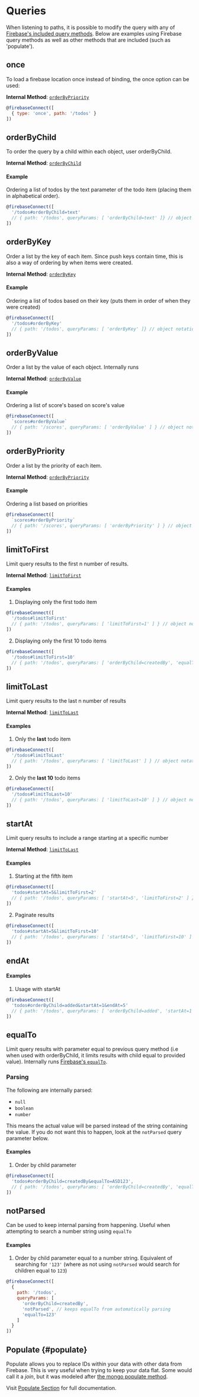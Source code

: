# Queries

When listening to paths, it is possible to modify the query with any of [Firebase's included query methods](https://firebase.google.com/docs/reference/js/firebase.database.Query). Below are examples using Firebase query methods as well as other methods that are included (such as 'populate').

## once
To load a firebase location once instead of binding, the once option can be used:

**Internal Method**: [ `orderByPriority`](https://firebase.google.com/docs/reference/js/firebase.database.Query#orderByPriority)

```javascript
@firebaseConnect([
  { type: 'once', path: '/todos' }
])

```

## orderByChild
To order the query by a child within each object, user orderByChild.

**Internal Method**: [ `orderByChild`](https://firebase.google.com/docs/reference/js/firebase.database.Query#orderByChild)

#### Example
Ordering a list of todos by the text parameter of the todo item (placing them in alphabetical order).

```javascript
@firebaseConnect([
  '/todos#orderByChild=text'
  // { path: '/todos', queryParams: [ 'orderByChild=text' ]} // object notation
])
```


## orderByKey
Order a list by the key of each item. Since push keys contain time, this is also a way of ordering by when items were created.

**Internal Method**:
[ `orderByKey`](https://firebase.google.com/docs/reference/js/firebase.database.Query#orderByKey)

#### Example
Ordering a list of todos based on their key (puts them in order of when they were created)

```javascript
@firebaseConnect([
  '/todos#orderByKey'
  // { path: '/todos', queryParams: [ 'orderByKey' ]} // object notation
])
```

## orderByValue
Order a list by the value of each object. Internally runs

**Internal Method**: [ `orderByValue`](https://firebase.google.com/docs/reference/js/firebase.database.Query#orderByValue)

#### Example
Ordering a list of score's based on score's value

```javascript
@firebaseConnect([
  `scores#orderByValue`
  // { path: '/scores', queryParams: [ 'orderByValue' ] } // object notation
])
```

## orderByPriority
Order a list by the priority of each item.

**Internal Method**: [ `orderByPriority`](https://firebase.google.com/docs/reference/js/firebase.database.Query#orderByPriority)

#### Example
Ordering a list based on priorities

```javascript
@firebaseConnect([
  `scores#orderByPriority`
  // { path: '/scores', queryParams: [ 'orderByPriority' ] } // object notation
])
```

## limitToFirst
Limit query results to the first n number of results.

**Internal Method**: [ `limitToFirst`](https://firebase.google.com/docs/reference/js/firebase.database.Query#limitToFirst)

#### Examples
1. Displaying only the first todo item

  ```javascript
  @firebaseConnect([
    '/todos#limitToFirst'
    // { path: '/todos', queryParams: [ 'limitToFirst=1' ] } // object notation
  ])
  ```
2. Displaying only the first 10 todo items

  ```javascript
  @firebaseConnect([
    '/todos#limitToFirst=10'
    // { path: '/todos', queryParams: [ 'orderByChild=createdBy', 'equalTo=123' ] } // object notation
  ])
  ```

## limitToLast
Limit query results to the last n number of results

**Internal Method**: [ `limitToLast`](https://firebase.google.com/docs/reference/js/firebase.database.Query#limitToLast)

#### Examples
1. Only the **last** todo item

  ```javascript
  @firebaseConnect([
    '/todos#limitToLast'
    // { path: '/todos', queryParams: [ 'limitToLast' ] } // object notation
  ])
  ```
2. Only the **last 10** todo items

  ```javascript
  @firebaseConnect([
    '/todos#limitToLast=10'
    // { path: '/todos', queryParams: [ 'limitToLast=10' ] } // object notation
  ])
  ```

## startAt

Limit query results to include a range starting at a specific number

**Internal Method**: [ `limitToLast`](https://firebase.google.com/docs/reference/js/firebase.database.Query#limitToLast)

#### Examples

1. Starting at the fifth item
  ```js
  @firebaseConnect([
    'todos#startAt=5&limitToFirst=2'
    // { path: '/todos', queryParams: [ 'startAt=5', 'limitToFirst=2' ] } // object notation
  ])
  ```
2. Paginate results
  ```js
  @firebaseConnect([
    'todos#startAt=5&limitToFirst=10'
    // { path: '/todos', queryParams: [ 'startAt=5', 'limitToFirst=10' ] } // object notation
  ])
  ```

## endAt

#### Examples
1. Usage with startAt
```js
@firebaseConnect([
  'todos#orderByChild=added&startAt=1&endAt=5'
  // { path: '/todos', queryParams: [ 'orderByChild=added', 'startAt=1', 'endAt=5' ] } // object notation
])
```

## equalTo
Limit query results with parameter equal to previous query method (i.e when used with orderByChild, it limits results with child equal to provided value). Internally runs [Firebase's `equalTo`](https://firebase.google.com/docs/reference/js/firebase.database.Query#equalTo).

### Parsing
The following are internally parsed:
  * `null`
  * `boolean`
  * `number`

This means the actual value will be parsed instead of the string containing the value. If you do not want this to happen, look at the `notParsed` query parameter below.

#### Examples
1. Order by child parameter
```js
@firebaseConnect([
  'todos#orderByChild=createdBy&equalTo=ASD123',
  // { path: '/todos', queryParams: [ 'orderByChild=createdBy', 'equalTo=ASD123' ] } // object notation
])
```

## notParsed

Can be used to keep internal parsing from happening. Useful when attempting to search a number string using `equalTo`

#### Examples
1. Order by child parameter equal to a number string. Equivalent of searching for `'123'` (where as not using `notParsed` would search for children equal to `123`)
```js
@firebaseConnect([
  {
    path: '/todos',
    queryParams: [
      'orderByChild=createdBy',
      'notParsed', // keeps equalTo from automatically parsing
      'equalTo=123'
    ]
  }
])
```

## Populate {#populate}

Populate allows you to replace IDs within your data with other data from Firebase. This is very useful when trying to keep your data flat. Some would call it a _join_, but it was modeled after [the mongo populate method](http://mongoosejs.com/docs/populate.html).

Visit [Populate Section](/docs/populate.md) for full documentation.
